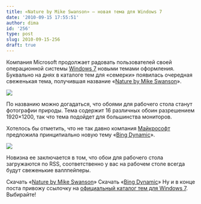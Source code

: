 ```yaml
---
title: «Nature by Mike Swanson» — новая тема для Windows 7
date: '2010-09-15 17:55:51'
author: dima
id: '256'
type: post
slug: 2010-09-15-256
draft: true
---
```


Компания Microsoft продолжает радовать пользователей своей операционной системы [Windows 7](/search/windows7/) новыми темами оформления. Буквально на днях в каталоге тем для «семерки» появилась очередная свеженькая тема, получившая название «[Nature by Mike Swanson](https://download.microsoft.com/download/7/D/2/7D243C0B-33E4-48F1-BD51-0096ED3A9F01/NatureMikeSwanson.themepack "https://download.microsoft.com/download/7/D/2/7D243C0B-33E4-48F1-BD51-0096ED3A9F01/NatureMikeSwanson.themepack")».

[![](/uploads/_bl/2/s62911600.jpg)](/uploads/_bl/2/62911600.png "Нажмите, для просмотра в полном размере...")

По названию можно догадаться, что обоями для рабочего стола станут фотографии природы. Тема содержит 16 различных обоин разрешением 1920×1200, так что тема подойдет для большинства мониторов.

Хотелось бы отметить, что не так давно компания [Майкрософт](/search/microsoft) предложила принципиально новую тему «[Bing Dynamic](https://download.microsoft.com/download/F/6/2/F623B1DF-2C2E-4E3D-BBFD-70B10657714C/BingDynamic1.theme "https://download.microsoft.com/download/F/6/2/F623B1DF-2C2E-4E3D-BBFD-70B10657714C/BingDynamic1.theme")».

![](/uploads/_bl/2/79752017.png)

Новизна ее заключается в том, что обои для рабочего стола загружаются по RSS, соответственно у вас на рабочем столе всегда будут свеженькие валлпейперы.

Скачать «[Nature by Mike Swanson](https://download.microsoft.com/download/7/D/2/7D243C0B-33E4-48F1-BD51-0096ED3A9F01/NatureMikeSwanson.themepack "https://download.microsoft.com/download/7/D/2/7D243C0B-33E4-48F1-BD51-0096ED3A9F01/NatureMikeSwanson.themepack")»  
Скачать «[Bing Dynamic](https://download.microsoft.com/download/F/6/2/F623B1DF-2C2E-4E3D-BBFD-70B10657714C/BingDynamic1.theme "https://download.microsoft.com/download/F/6/2/F623B1DF-2C2E-4E3D-BBFD-70B10657714C/BingDynamic1.theme")»  
Ну и в конце поста привожу ссылочку на [официальный каталог тем для Windows 7](https://windows.microsoft.com/en-US/windows/downloads/personalize/themes "https://windows.microsoft.com/en-US/windows/downloads/personalize/themes"). Выбирайте!